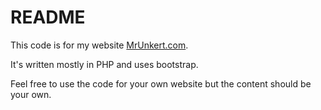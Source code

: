 # README

This code is for my website [MrUnkert.com](https://mrunkert.com). 

It's written mostly in PHP and uses bootstrap.

Feel free to use the code for your own website but the content should be your own.